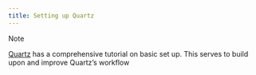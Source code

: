 ```yaml
---
title: Setting up Quartz
---
```


>[!note]
>[Quartz](https://quartz.jzhao.xyz/) has a comprehensive tutorial on basic set up. This serves to build upon and improve Quartz’s workflow

